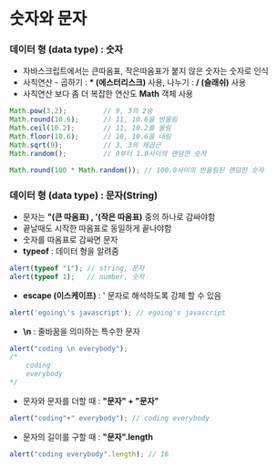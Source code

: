# 숫자와 문자

### **데이터 형 \(data type\) : 숫자**

* 자바스크립트에서는 큰따옴표, 작은따옴표가 붙지 않은 숫자는 숫자로 인식
* 사칙연산 - 곱하기 : **\* \(에스터리스크\)** 사용, 나누기 : **/ \(슬래쉬\)** 사용
* 사칙연산 보다 좀 더 복잡한 연산도 **Math** 객체 사용

```javascript
Math.pow(3,2);         // 9, 3의 2승 
Math.round(10.6);      // 11, 10.6을 반올림 
Math.ceil(10.2);       // 11, 10.2를 올림 
Math.floor(10.6);      // 10, 10.6을 내림 
Math.sqrt(9);          // 3, 3의 제곱근 
Math.random();         // 0부터 1.0사이의 랜덤한 숫자

Math.round(100 * Math.random()); // 100.0사이의 반올림된 랜덤한 숫자
```

### 데이터 형 \(data type\) : 문자\(String\)

* 문자는 **"\(큰 따옴표\) , '\(작은 따옴표\)** 중의 하나로 감싸야함
* 끝날때도 시작한 따옴표로 동일하게 끝나야함
* 숫자를 따옴표로 감싸면 문자
* **typeof** : 데이터 형을 알려줌

```javascript
alert(typeof "1"); // string, 문자 
alert(typeof 1);   // number, 숫자
```

* **escape \(이스케이프\)** : \' 문자로 해석하도록 강제 할 수 있음

```javascript
alert('egoing\'s javascript'); // egoing's javascript
```

* **\n** : 줄바꿈을 의미하는 특수한 문자

```javascript
alert("coding \n everybody");
/*
    coding
    everybody
*/
```

* 문자와 문자를 더할 때 : **"문자" + "문자"**

```javascript
alert("coding"+" everybody"); // coding everybody
```

* 문자의 길이를 구할 때 : **"문자".length**

```javascript
alert("coding everybody".length); // 16
```

